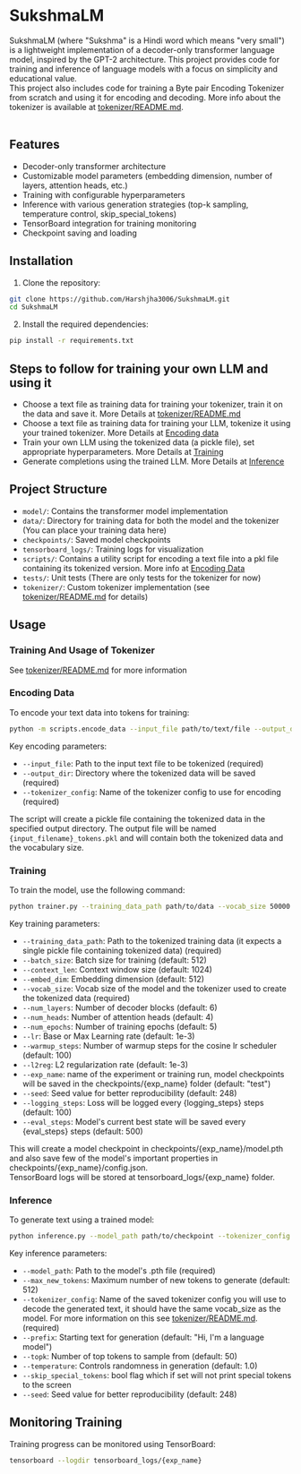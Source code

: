 # SukshmaLM

SukshmaLM (where "Sukshma" is a Hindi word which means "very small") is a lightweight implementation of a decoder-only transformer language model, inspired by the GPT-2 architecture. This project provides code for training and inference of language models with a focus on simplicity and educational value. <br>This project also includes code for training a Byte pair Encoding Tokenizer from scratch and using it for encoding and decoding. More info about the tokenizer is available at [tokenizer/README.md](tokenizer/README.md). <br>
<br>

## Features

- Decoder-only transformer architecture
- Customizable model parameters (embedding dimension, number of layers, attention heads, etc.)
- Training with configurable hyperparameters
- Inference with various generation strategies (top-k sampling, temperature control, skip_special_tokens)
- TensorBoard integration for training monitoring
- Checkpoint saving and loading


## Installation

1. Clone the repository:
```bash
git clone https://github.com/Harshjha3006/SukshmaLM.git
cd SukshmaLM
```

2. Install the required dependencies:
```bash
pip install -r requirements.txt
```

## Steps to follow for training your own LLM and using it 

- Choose a text file as training data for training your tokenizer, train it on the data and save it. More Details at [tokenizer/README.md](tokenizer/README.md)
- Choose a text file as training data for training your LLM, tokenize it using your trained tokenizer. More Details at [Encoding data](#encoding-data)
- Train your own LLM using the tokenized data (a pickle file), set appropriate hyperparameters. More Details at [Training](#training)
- Generate completions using the trained LLM. More Details at [Inference](#inference)

## Project Structure

- `model/`: Contains the transformer model implementation
- `data/`: Directory for training data for both the model and the tokenizer (You can place your training data here)
- `checkpoints/`: Saved model checkpoints
- `tensorboard_logs/`: Training logs for visualization
- `scripts/`: Contains a utility script for encoding a text file into a pkl file containing its tokenized version. More info at [Encoding Data](#encoding-data)
- `tests/`: Unit tests (There are only tests for the tokenizer for now)
- `tokenizer/`: Custom tokenizer implementation (see [tokenizer/README.md](tokenizer/README.md) for details)

## Usage

### Training And Usage of Tokenizer 

See [tokenizer/README.md](tokenizer/README.md) for more information 

### Encoding Data

To encode your text data into tokens for training:

```bash
python -m scripts.encode_data --input_file path/to/text/file --output_dir path/to/output/directory --tokenizer_config name_of_tokenizer_config
```

Key encoding parameters:
- `--input_file`: Path to the input text file to be tokenized (required)
- `--output_dir`: Directory where the tokenized data will be saved (required)
- `--tokenizer_config`: Name of the tokenizer config to use for encoding (required)

The script will create a pickle file containing the tokenized data in the specified output directory. The output file will be named `{input_filename}_tokens.pkl` and will contain both the tokenized data and the vocabulary size.

### Training

To train the model, use the following command:

```bash
python trainer.py --training_data_path path/to/data --vocab_size 50000 [other options]
```

Key training parameters:
- `--training_data_path`: Path to the tokenized training data (it expects a single pickle file containing tokenized data) (required)
- `--batch_size`: Batch size for training (default: 512)
- `--context_len`: Context window size (default: 1024)
- `--embed_dim`: Embedding dimension (default: 512)
- `--vocab_size`: Vocab size of the model and the tokenizer used to create the tokenized data (required)
- `--num_layers`: Number of decoder blocks (default: 6)
- `--num_heads`: Number of attention heads (default: 4)
- `--num_epochs`: Number of training epochs (default: 5)
- `--lr`: Base or Max Learning rate (default: 1e-3)
- `--warmup_steps`: Number of warmup steps for the cosine lr scheduler (default: 100)
- `--l2reg`: L2 regularization rate (default: 1e-3)
- `--exp_name`: name of the experiment or training run, model checkpoints will be saved in the checkpoints/{exp_name} folder (default: "test")
- `--seed`: Seed value for better reproducibility (default: 248)
- `--logging_steps`: Loss will be logged every {logging_steps} steps (default: 100)
- `--eval_steps`: Model's current best state will be saved every {eval_steps} steps (default: 500)

This will create a model checkpoint in checkpoints/{exp_name}/model.pth and also save few of the model's important properties in checkpoints/{exp_name}/config.json. <br> TensorBoard logs will be stored at tensorboard_logs/{exp_name} folder.

### Inference

To generate text using a trained model:

```bash
python inference.py --model_path path/to/checkpoint --tokenizer_config name_of_tokenizer_config [other options]
```

Key inference parameters:
- `--model_path`: Path to the model's .pth file (required) 
- `--max_new_tokens`: Maximum number of new tokens to generate (default: 512)
- `--tokenizer_config`: Name of the saved tokenizer config you will use to decode the generated text, it should have the same vocab_size as the model. For more information on this see [tokenizer/README.md](tokenizer/README.md). (required)
- `--prefix`: Starting text for generation (default: "Hi, I'm a language model")
- `--topk`: Number of top tokens to sample from (default: 50)
- `--temperature`: Controls randomness in generation (default: 1.0)
- `--skip_special_tokens`: bool flag which if set will not print special tokens to the screen
- `--seed`: Seed value for better reproducibility (default: 248)


## Monitoring Training

Training progress can be monitored using TensorBoard:

```bash
tensorboard --logdir tensorboard_logs/{exp_name}
```
